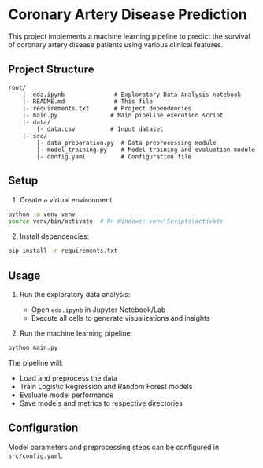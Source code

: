 # Coronary Artery Disease Prediction

This project implements a machine learning pipeline to predict the survival of coronary artery disease patients using various clinical features.

## Project Structure

```
root/
    |- eda.ipynb              # Exploratory Data Analysis notebook
    |- README.md              # This file
    |- requirements.txt       # Project dependencies
    |- main.py               # Main pipeline execution script
    |- data/
        |- data.csv          # Input dataset
    |- src/
        |- data_preparation.py  # Data preprocessing module
        |- model_training.py    # Model training and evaluation module
        |- config.yaml          # Configuration file
```

## Setup

1. Create a virtual environment:
```bash
python -m venv venv
source venv/bin/activate  # On Windows: venv\Scripts\activate
```

2. Install dependencies:
```bash
pip install -r requirements.txt
```

## Usage

1. Run the exploratory data analysis:
   - Open `eda.ipynb` in Jupyter Notebook/Lab
   - Execute all cells to generate visualizations and insights

2. Run the machine learning pipeline:
```bash
python main.py
```

The pipeline will:
- Load and preprocess the data
- Train Logistic Regression and Random Forest models
- Evaluate model performance
- Save models and metrics to respective directories

## Configuration

Model parameters and preprocessing steps can be configured in `src/config.yaml`. 